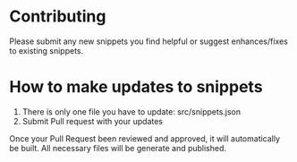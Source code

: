 # Contributing

Please submit any new snippets you find helpful or suggest enhances/fixes to existing snippets.

# How to make updates to snippets

1) There is only one file you have to update: src/snippets.json
2) Submit Pull request with your updates

Once your Pull Request been reviewed and approved, it will automatically be built. All necessary files will be generate and published.